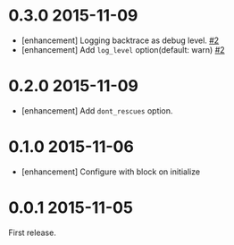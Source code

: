 # 0.3.0 2015-11-09

- [enhancement] Logging backtrace as debug level. [#2](https://github.com/uu59/perfect_retry/pull/2)
- [enhancement] Add `log_level` option(default: warn) [#2](https://github.com/uu59/perfect_retry/pull/2)

# 0.2.0 2015-11-09

- [enhancement] Add `dont_rescues` option.

# 0.1.0 2015-11-06

- [enhancement] Configure with block on initialize

# 0.0.1 2015-11-05

First release.
